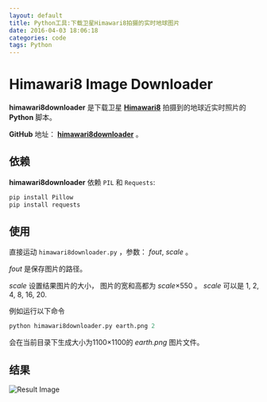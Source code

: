 ```yaml
---
layout: default
title: Python工具:下载卫星Himawari8拍摄的实时地球图片
date: 2016-04-03 18:06:18
categories: code
tags: Python
---
```


# Himawari8 Image Downloader

**himawari8downloader** 是下载卫星 [**Himawari8**](https://en.wikipedia.org/wiki/Himawari_8) 拍摄到的地球近实时照片的 **Python** 脚本。

**GitHub** 地址： [**himawari8downloader**](https://github.com/liuwons/himawari8downloader) 。

## 依赖
**himawari8downloader** 依赖 `PIL` 和 `Requests`:

```bash
pip install Pillow
pip install requests
```

## 使用

直接运动 `himawari8downloader.py` ，参数： *fout*, *scale* 。

*fout* 是保存图片的路径。

*scale* 设置结果图片的大小， 图片的宽和高都为 *scale*×550 。
*scale* 可以是 1, 2, 4, 8, 16, 20.

例如运行以下命令

```python
python himawari8downloader.py earth.png 2
```

会在当前目录下生成大小为1100×1100的 *earth.png* 图片文件。

## 结果

![Result Image](earth.png)
